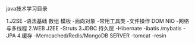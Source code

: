 java技术学习目录

1.J2SE
-语法基础 数组 模板
-面向对象
-常用工具类
-文件操作 DOM NIO
-网络与多线程
2.WEB J2EE
-Struts
3.JDBC 持久层
-Hibernate
-ibatis /mybatis
-JPA
4.缓存
-Memcached/Redis/MongoDB
SERVER
-tomcat
-resin
